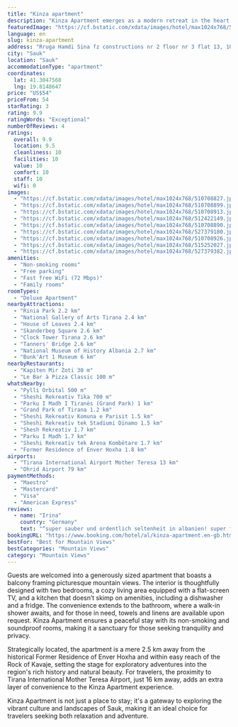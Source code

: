 ```yaml
---
title: "Kinza apartment"
description: "Kinza Apartment emerges as a modern retreat in the heart of Sauk, offering a blend of convenience and serenity just a stone's throw from Skanderbeg Square and the Dajti Ekspres Cable Car."
featuredImage: "https://cf.bstatic.com/xdata/images/hotel/max1024x768/510708827.jpg?k=869ff36e0f1a35b17071ad6e4f1e8478d2c38330380dfb35ac36a10c7e3faf81&o=&hp=1"
language: en
slug: kinza-apartment
address: "Rruga Hamdi Sina fz constructions nr 2 floor nr 3 flat 13, 1063 Sauk, Albania"
city: "Sauk"
location: "Sauk"
accommodationType: "apartment"
coordinates:
  lat: 41.3047568
  lng: 19.8148647
price: "US$54"
priceFrom: 54
starRating: 3
rating: 9.9
ratingWords: "Exceptional"
numberOfReviews: 4
ratings:
  overall: 9.9
  location: 9.5
  cleanliness: 10
  facilities: 10
  value: 10
  comfort: 10
  staff: 10
  wifi: 0
images:
  - "https://cf.bstatic.com/xdata/images/hotel/max1024x768/510708827.jpg?k=869ff36e0f1a35b17071ad6e4f1e8478d2c38330380dfb35ac36a10c7e3faf81&o=&hp=1"
  - "https://cf.bstatic.com/xdata/images/hotel/max1024x768/510708899.jpg?k=3ca9c9f0029b7d62d349ffcda4985ff197b7acccb925bb414eb3e1203bae32c7&o=&hp=1"
  - "https://cf.bstatic.com/xdata/images/hotel/max1024x768/510708913.jpg?k=61638f74d5404507ead2033965529d3b5d4b9b8609464b85c946b0dedad52f4a&o=&hp=1"
  - "https://cf.bstatic.com/xdata/images/hotel/max1024x768/512422149.jpg?k=fbad5ceb193f7b285a2f88c7055bd0691ab74750af3d10d1f792d533b620a282&o=&hp=1"
  - "https://cf.bstatic.com/xdata/images/hotel/max1024x768/510708890.jpg?k=03720686a07dcd3ae0fa45f3ea36e160c3cce1510cb4c6b6ec0ef0e6035924c1&o=&hp=1"
  - "https://cf.bstatic.com/xdata/images/hotel/max1024x768/527379180.jpg?k=a4a3ed32c004400fda5d2236d2a00f3021fc38f2a9fce693ed6987aef885172c&o=&hp=1"
  - "https://cf.bstatic.com/xdata/images/hotel/max1024x768/510708926.jpg?k=da13793b39d5931dc7ea3504073d2ba9bc36341fd65d14b21e2240481a64f3e7&o=&hp=1"
  - "https://cf.bstatic.com/xdata/images/hotel/max1024x768/515252027.jpg?k=00cf4b7c7f4e488da2bb0488aec168734e9012371830b35d0618c92ff4734c65&o=&hp=1"
  - "https://cf.bstatic.com/xdata/images/hotel/max1024x768/527379382.jpg?k=82c0f43d54fd0708390afdefe5560255b12e40440abe7ae1eadef6530127841a&o=&hp=1"
amenities:
  - "Non-smoking rooms"
  - "Free parking"
  - "Fast free WiFi (72 Mbps)"
  - "Family rooms"
roomTypes:
  - "Deluxe Apartment"
nearbyAttractions:
  - "Rinia Park 2.2 km"
  - "National Gallery of Arts Tirana 2.4 km"
  - "House of Leaves 2.4 km"
  - "Skanderbeg Square 2.6 km"
  - "Clock Tower Tirana 2.6 km"
  - "Tanners' Bridge 2.6 km"
  - "National Museum of History Albania 2.7 km"
  - "Bunk'Art 1 Museum 6 km"
nearbyRestaurants:
  - "Kapiten Mir Zoti 30 m"
  - "Le Bar à Pizza Classic 100 m"
whatsNearby:
  - "Pylli Orbital 500 m"
  - "Sheshi Rekreativ Tika 700 m"
  - "Parku I Madh I Tiranës (Grand Park) 1 km"
  - "Grand Park of Tirana 1.2 km"
  - "Sheshi Rekreativ Komuna e Parisit 1.5 km"
  - "Sheshi Rekreativ tek Stadiumi Dinamo 1.5 km"
  - "Shesh Rekreativ 1.7 km"
  - "Parku I Madh 1.7 km"
  - "Sheshi Rekreativ tek Arena Kombëtare 1.7 km"
  - "Former Residence of Enver Hoxha 1.8 km"
airports:
  - "Tirana International Airport Mother Teresa 13 km"
  - "Ohrid Airport 79 km"
paymentMethods:
  - "Maestro"
  - "Mastercard"
  - "Visa"
  - "American Express"
reviews:
  - name: "Irina"
    country: "Germany"
    text: "“super sauber und ordentlich seltenheit in albanien! super freundliche Besitzer absolute Empfehlung”"
bookingURL: "https://www.booking.com/hotel/al/kinza-apartment.en-gb.html?aid=8035640"
bestFor: "Best for Mountain Views"
bestCategories: "Mountain Views"
category: "Mountain Views"
---
```


Guests are welcomed into a generously sized apartment that boasts a balcony framing picturesque mountain views. The interior is thoughtfully designed with two bedrooms, a cozy living area equipped with a flat-screen TV, and a kitchen that doesn’t skimp on amenities, including a dishwasher and a fridge. The convenience extends to the bathroom, where a walk-in shower awaits, and for those in need, towels and linens are available upon request. Kinza Apartment ensures a peaceful stay with its non-smoking and soundproof rooms, making it a sanctuary for those seeking tranquility and privacy.

Strategically located, the apartment is a mere 2.5 km away from the historical Former Residence of Enver Hoxha and within easy reach of the Rock of Kavaje, setting the stage for exploratory adventures into the region's rich history and natural beauty. For travelers, the proximity to Tirana International Mother Teresa Airport, just 16 km away, adds an extra layer of convenience to the Kinza Apartment experience.

Kinza Apartment is not just a place to stay; it's a gateway to exploring the vibrant culture and landscapes of Sauk, making it an ideal choice for travelers seeking both relaxation and adventure.